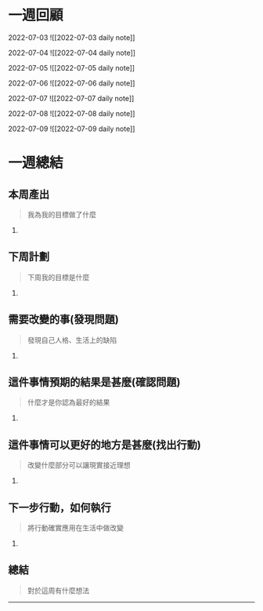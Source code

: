 # 一週回顧
2022-07-03
![[2022-07-03 daily note]]

2022-07-04
![[2022-07-04 daily note]]

2022-07-05
![[2022-07-05 daily note]]

2022-07-06
![[2022-07-06 daily note]]

2022-07-07
![[2022-07-07 daily note]]

2022-07-08
![[2022-07-08 daily note]]

2022-07-09
![[2022-07-09 daily note]]

# 一週總結

## 本周產出
>我為我的目標做了什麼
1. 

## 下周計劃
>下周我的目標是什麼
1. 

## 需要改變的事(發現問題)
>發現自己人格、生活上的缺陷
1. 

## 這件事情預期的結果是甚麼(確認問題)
>什麼才是你認為最好的結果
1. 

## 這件事情可以更好的地方是甚麼(找出行動)
>改變什麼部分可以讓現實接近理想
1. 

 ## 下一步行動，如何執行
>將行動確實應用在生活中做改變
1. 

## 總結
>對於這周有什麼想法
---

